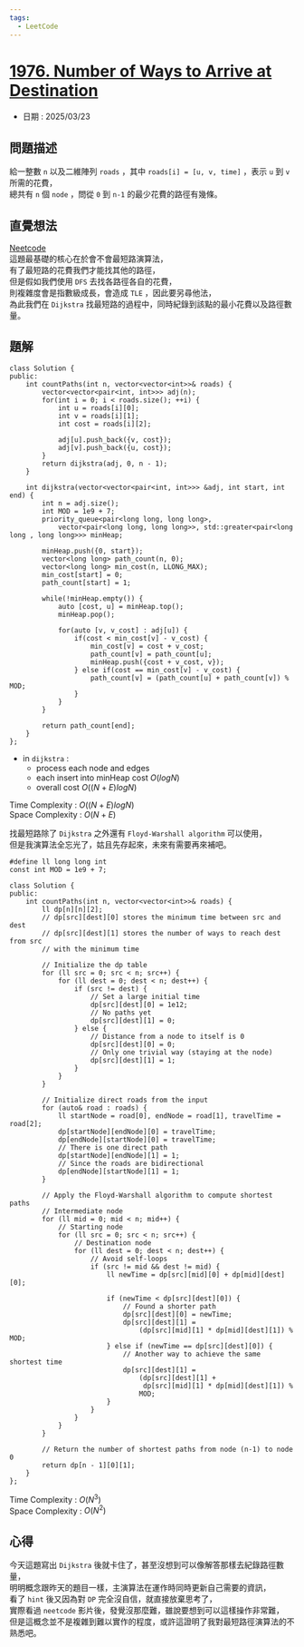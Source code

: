 ```yaml
---
tags:
  - LeetCode
---
```


# [1976. Number of Ways to Arrive at Destination](https://leetcode.com/problems/number-of-ways-to-arrive-at-destination/description/)  

+ 日期 : 2025/03/23  

## 問題描述  

給一整數 `n` 以及二維陣列 `roads` ，其中 `roads[i] = [u, v, time]` ，表示 `u` 到 `v` 所需的花費，  
總共有 `n` 個 `node` ，問從 `0` 到 `n-1` 的最少花費的路徑有幾條。  

## 直覺想法  

[Neetcode](https://www.youtube.com/watch?v=VFCzKOH1hnk)  
這題最基礎的核心在於會不會最短路演算法，  
有了最短路的花費我們才能找其他的路徑，  
但是假如我們使用 `DFS` 去找各路徑各自的花費，  
則複雜度會是指數級成長，會造成 `TLE` ，因此要另尋他法，  
為此我們在 `Dijkstra` 找最短路的過程中，同時紀錄到該點的最小花費以及路徑數量。  

## 題解  

```cpp=
class Solution {
public:
    int countPaths(int n, vector<vector<int>>& roads) {
        vector<vector<pair<int, int>>> adj(n);
        for(int i = 0; i < roads.size(); ++i) {
            int u = roads[i][0];
            int v = roads[i][1];
            int cost = roads[i][2];

            adj[u].push_back({v, cost});
            adj[v].push_back({u, cost});
        }
        return dijkstra(adj, 0, n - 1);
    }

    int dijkstra(vector<vector<pair<int, int>>> &adj, int start, int end) {
        int n = adj.size();
        int MOD = 1e9 + 7;
        priority_queue<pair<long long, long long>, 
            vector<pair<long long, long long>>, std::greater<pair<long long , long long>>> minHeap;
        
        minHeap.push({0, start});
        vector<long long> path_count(n, 0);
        vector<long long> min_cost(n, LLONG_MAX);
        min_cost[start] = 0;
        path_count[start] = 1;

        while(!minHeap.empty()) {
            auto [cost, u] = minHeap.top();
            minHeap.pop();

            for(auto [v, v_cost] : adj[u]) {
                if(cost < min_cost[v] - v_cost) {
                    min_cost[v] = cost + v_cost;
                    path_count[v] = path_count[u];
                    minHeap.push({cost + v_cost, v});
                } else if(cost == min_cost[v] - v_cost) {
                    path_count[v] = (path_count[u] + path_count[v]) % MOD;
                }
            }
        }

        return path_count[end];
    }
};
```

+ in `dijkstra` :  
  + process each node and edges  
  + each insert into minHeap cost $O(logN)$  
  + overall cost $O((N + E)logN)$  

Time Complexity : $O((N + E)logN)$  
Space Complexity : $O(N + E)$  

找最短路除了 `Dijkstra` 之外還有 `Floyd-Warshall algorithm` 可以使用，  
但是我演算法全忘光了，姑且先存起來，未來有需要再來補吧。  

```cpp=
#define ll long long int
const int MOD = 1e9 + 7;

class Solution {
public:
    int countPaths(int n, vector<vector<int>>& roads) {
        ll dp[n][n][2];
        // dp[src][dest][0] stores the minimum time between src and dest
        // dp[src][dest][1] stores the number of ways to reach dest from src
        // with the minimum time

        // Initialize the dp table
        for (ll src = 0; src < n; src++) {
            for (ll dest = 0; dest < n; dest++) {
                if (src != dest) {
                    // Set a large initial time
                    dp[src][dest][0] = 1e12;
                    // No paths yet
                    dp[src][dest][1] = 0;
                } else {
                    // Distance from a node to itself is 0
                    dp[src][dest][0] = 0;
                    // Only one trivial way (staying at the node)
                    dp[src][dest][1] = 1;
                }
            }
        }

        // Initialize direct roads from the input
        for (auto& road : roads) {
            ll startNode = road[0], endNode = road[1], travelTime = road[2];
            dp[startNode][endNode][0] = travelTime;
            dp[endNode][startNode][0] = travelTime;
            // There is one direct path
            dp[startNode][endNode][1] = 1;
            // Since the roads are bidirectional
            dp[endNode][startNode][1] = 1;
        }

        // Apply the Floyd-Warshall algorithm to compute shortest paths
        // Intermediate node
        for (ll mid = 0; mid < n; mid++) {
            // Starting node
            for (ll src = 0; src < n; src++) {
                // Destination node
                for (ll dest = 0; dest < n; dest++) {
                    // Avoid self-loops
                    if (src != mid && dest != mid) {
                        ll newTime = dp[src][mid][0] + dp[mid][dest][0];

                        if (newTime < dp[src][dest][0]) {
                            // Found a shorter path
                            dp[src][dest][0] = newTime;
                            dp[src][dest][1] =
                                (dp[src][mid][1] * dp[mid][dest][1]) % MOD;
                        } else if (newTime == dp[src][dest][0]) {
                            // Another way to achieve the same shortest time
                            dp[src][dest][1] =
                                (dp[src][dest][1] +
                                 dp[src][mid][1] * dp[mid][dest][1]) %
                                MOD;
                        }
                    }
                }
            }
        }

        // Return the number of shortest paths from node (n-1) to node 0
        return dp[n - 1][0][1];
    }
};
```

Time Complexity : $O(N^3)$  
Space Complexity : $O(N^2)$  

## 心得  

今天這題寫出 `Dijkstra` 後就卡住了，甚至沒想到可以像解答那樣去紀錄路徑數量，  
明明概念跟昨天的題目一樣，主演算法在運作時同時更新自己需要的資訊，  
看了 `hint` 後又因為對 `DP` 完全沒自信，就直接放棄思考了，  
實際看過 `neetcode` 影片後，發覺沒那麼難，雖說要想到可以這樣操作非常難，  
但是這概念並不是複雜到難以實作的程度，或許這證明了我對最短路徑演算法的不熟悉吧。  

